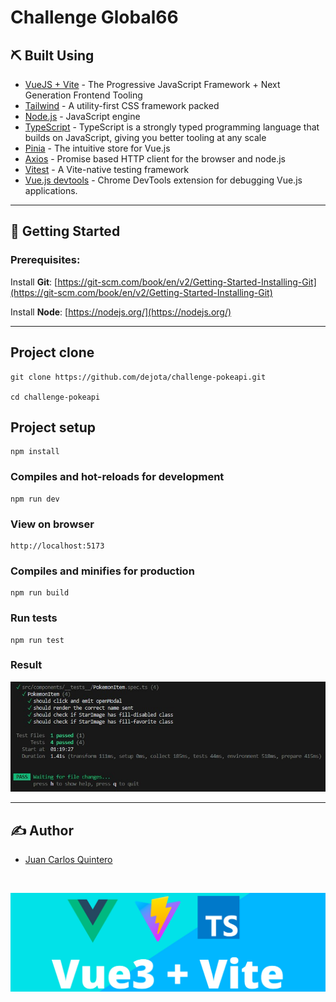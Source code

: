 # Challenge Global66 

## ⛏️ Built Using

- [VueJS + Vite](https://vitejs.dev/guide/#scaffolding-your-first-vite-project) - The Progressive JavaScript Framework + Next Generation Frontend Tooling
- [Tailwind](https://tailwindcss.com) - A utility-first CSS framework packed
- [Node.js](https://nodejs.org) - JavaScript engine
- [TypeScript](https://www.typescriptlang.org) - TypeScript is a strongly typed programming language that builds on JavaScript, giving you better tooling at any scale
- [Pinia](https://pinia.vuejs.org) - The intuitive store for Vue.js
- [Axios](https://github.com/axios/axios) - Promise based HTTP client for the browser and node.js
- [Vitest](https://vitest.dev) - A Vite-native testing framework
- [Vue.js devtools](https://chromewebstore.google.com/detail/vuejs-devtools/nhdogjmejiglipccpnnnanhbledajbpd) - Chrome DevTools extension for debugging Vue.js applications.

---

## 🏁 Getting Started

### Prerequisites:

Install **Git**: [https://git-scm.com/book/en/v2/Getting-Started-Installing-Git](https://git-scm.com/book/en/v2/Getting-Started-Installing-Git)

Install **Node**: [https://nodejs.org/](https://nodejs.org/)

---

## Project clone

```
git clone https://github.com/dejota/challenge-pokeapi.git

cd challenge-pokeapi
```

## Project setup

```
npm install
```

### Compiles and hot-reloads for development

```
npm run dev
```

### View on browser

```
http://localhost:5173
```

### Compiles and minifies for production

```
npm run build
```

### Run tests

```
npm run test
```

### Result

![picture](./src/assets/tests.jpg)

---

## ✍️ Author

- [Juan Carlos Quintero](https://www.linkedin.com/in/quinterojuan)

<br>

![picture](./src/assets/vite.jpg)
